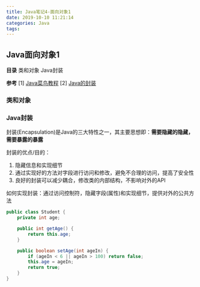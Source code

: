 ```yaml
---
title: Java笔记4-面向对象1
date: 2019-10-10 11:21:14
categories: Java
tags:
---
```

## Java面向对象1
__目录__
类和对象
Java封装

__参考__
[1] [Java菜鸟教程](https://www.runoob.com/java/java-tutorial.html) 
[2] [Java的封装](https://www.cnblogs.com/zhangruifeng/p/9320561.html)


### 类和对象


### Java封装
封装(Encapsulation)是Java的三大特性之一，其主要思想即：__需要隐藏的隐藏，需要暴露的暴露__

封装的优点/目的：
1. 隐藏信息和实现细节
2. 通过实现好的方法对字段进行访问和修改，避免不合理的访问，提高了安全性
3. 良好的封装可以减少耦合，修改类的内部结构，不影响对外的API

如何实现封装：通过访问控制符，隐藏字段(属性)和实现细节，提供对外的公共方法
```java
public class Student {
    private int age;

    public int getAge() {
        return this.age;
    }

    public boolean setAge(int ageIn) {
        if (ageIn < 6 || ageIn > 100) return false;
        this.age = ageIn;
        return true;
    }
}

```






